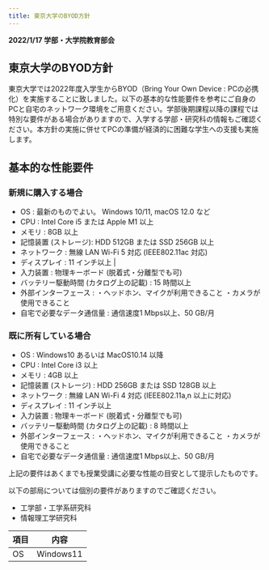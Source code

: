 ```yaml
---
title: 東京大学のBYOD方針
--- 
```


**2022/1/17 学部・大学院教育部会**

## 東京大学のBYOD方針
東京大学では2022年度入学生からBYOD（Bring Your Own Device : PCの必携化）を実施することに致しました。以下の基本的な性能要件を参考にご自身のPCと自宅のネットワーク環境をご用意ください。学部後期課程以降の課程では特別な要件がある場合がありますので、入学する学部・研究科の情報もご確認ください。本方針の実施に併せてPCの準備が経済的に困難な学生への支援も実施します。

## 基本的な性能要件
### 新規に購入する場合

- OS : 最新のものでよい。 Windows 10/11, macOS 12.0 など 
- CPU : Intel Core i5 または Apple M1 以上 
- メモリ : 8GB 以上 
- 記憶装置  (ストレージ): HDD 512GB または SSD 256GB 以上  
- ネットワーク : 無線 LAN Wi-Fi 5 対応 (IEEE802.11ac 対応) 
- ディスプレイ : 11 インチ以上 | 
- 入力装置 : 物理キーボード (脱着式・分離型でも可) 
- バッテリー駆動時間 (カタログ上の記載) : 15 時間以上 
- 外部インターフェース : ・ヘッドホン、マイクが利用できること ・カメラが使用できること 
- 自宅で必要なデータ通信量 : 通信速度1 Mbps以上、50 GB/月 
### 既に所有している場合
- OS : Windows10 あるいは MacOS10.14 以降
- CPU : Intel Core i3 以上　
- メモリ : 4GB 以上 
- 記憶装置 (ストレージ) : HDD 256GB または SSD 128GB 以上
- ネットワーク : 無線 LAN Wi-Fi 4 対応 (IEEE802.11a,n 以上に対応) 
- ディスプレイ : 11 インチ以上 
- 入力装置 : 物理キーボード (脱着式・分離型でも可) 
- バッテリー駆動時間 (カタログ上の記載) : 8 時間以上 
- 外部インターフェース : ・ヘッドホン、マイクが利用できること ・カメラが使用できること
- 自宅で必要なデータ通信量 : 通信速度1 Mbps以上、50 GB/月

上記の要件はあくまでも授業受講に必要な性能の目安として提示したものです。

以下の部局については個別の要件がありますのでご確認ください。
- 工学部・工学系研究科
- 情報理工学研究科

| 項目 | 内容 |
| --- | --- |
| OS | Windows11 |
